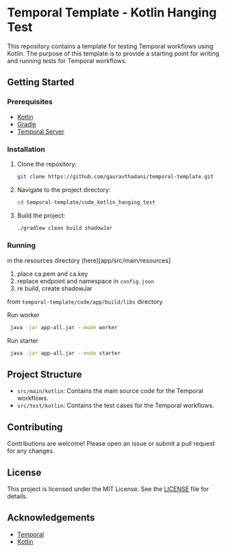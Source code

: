 # Temporal Template - Kotlin Hanging Test

This repository contains a template for testing Temporal workflows using Kotlin. The purpose of this template is to provide a starting point for writing and running tests for Temporal workflows.

## Getting Started

### Prerequisites

- [Kotlin](https://kotlinlang.org/)
- [Gradle](https://gradle.org/)
- [Temporal Server](https://docs.temporal.io/docs/server/quick-install/)

### Installation

1. Clone the repository:
    ```sh
    git clone https://github.com/gauravthadani/temporal-template.git
    ```
2. Navigate to the project directory:
    ```sh
    cd temporal-template/code_kotlin_hanging_test
    ```
3. Build the project:
    ```sh
    ./gradlew clean build shadowJar
    ```

### Running 

in the resources directory (here)[app/src/main/resources]
1) place ca.pem and ca.key
2) replace endpoint and namespace in `config.json`
3) re build, create shadowJar

from `temporal-template/code/app/build/libs` directory

Run worker
```bash
 java -jar app-all.jar --mode worker
```

Run starter
```bash
 java -jar app-all.jar --mode starter
```
## Project Structure

- `src/main/kotlin`: Contains the main source code for the Temporal workflows.
- `src/test/kotlin`: Contains the test cases for the Temporal workflows.

## Contributing

Contributions are welcome! Please open an issue or submit a pull request for any changes.

## License

This project is licensed under the MIT License. See the [LICENSE](LICENSE) file for details.

## Acknowledgements

- [Temporal](https://temporal.io/)
- [Kotlin](https://kotlinlang.org/)
